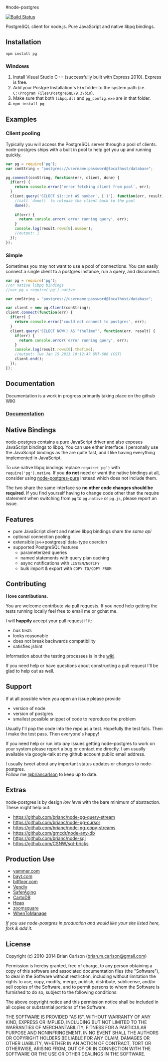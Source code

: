 #node-postgres

[![Build Status](https://secure.travis-ci.org/brianc/node-postgres.png?branch=master)](http://travis-ci.org/brianc/node-postgres)

PostgreSQL client for node.js.  Pure JavaScript and native libpq bindings.

## Installation

    npm install pg

### Windows
 
 1. Install Visual Studio C++ (successfully built with Express 2010). Express is free.
 2. Add your Postgre Installation's `bin` folder to the system path (i.e. `C:\Program Files\PostgreSQL\9.3\bin`).
 3. Make sure that both `libpq.dll` and `pg_config.exe` are in that folder.
 4. `npm install pg`

## Examples

### Client pooling

Typically you will access the PostgreSQL server through a pool of clients.  node-postgres ships with a built in pool to help get you up and running quickly.

```javascript
var pg = require('pg');
var conString = "postgres://username:password@localhost/database";

pg.connect(conString, function(err, client, done) {
  if(err) {
    return console.error('error fetching client from pool', err);
  }
  client.query('SELECT $1::int AS number', ['1'], function(err, result) {
    //call `done()` to release the client back to the pool
    done();
    
    if(err) {
      return console.error('error running query', err);
    }
    console.log(result.rows[0].number);
    //output: 1
  });
});

```

### Simple

Sometimes you may not want to use a pool of connections.  You can easily connect a single client to a postgres instance, run a query, and disconnect.

```javascript
var pg = require('pg'); 
//or native libpq bindings
//var pg = require('pg').native

var conString = "postgres://username:password@localhost/database";

var client = new pg.Client(conString);
client.connect(function(err) {
  if(err) {
    return console.error('could not connect to postgres', err);
  }
  client.query('SELECT NOW() AS "theTime"', function(err, result) {
    if(err) {
      return console.error('error running query', err);
    }
    console.log(result.rows[0].theTime);
    //output: Tue Jan 15 2013 19:12:47 GMT-600 (CST)
    client.end();
  });
});

```

## Documentation

Documentation is a work in progress primarily taking place on the github WIKI

### [Documentation](https://github.com/brianc/node-postgres/wiki)

## Native Bindings

node-postgres contains a pure JavaScript driver and also exposes JavaScript bindings to libpq.  You can use either interface.  I personally use the JavaScript bindings as the are quite fast, and I like having everything implemented in JavaScript.

To use native libpq bindings replace `require('pg')` with `require('pg').native`.  If you __do not__ need or want the native bindings at all, consider using [node-postgres-pure](https://github.com/brianc/node-postgres-pure) instead which does not include them.

The two share the same interface so __no other code changes should be required__.  If you find yourself having to change code other than the require statement when switching from `pg` to `pg.native` or `pg.js`, please report an issue.

## Features

* pure JavaScript client and native libpq bindings share _the same api_
* optional connection pooling
* extensible js<->postgresql data-type coercion
* supported PostgreSQL features
  * parameterized queries
  * named statements with query plan caching
  * async notifications with `LISTEN/NOTIFY`
  * bulk import & export with `COPY TO/COPY FROM`

## Contributing

__I love contributions.__

You are welcome contribute via pull requests.  If you need help getting the tests running locally feel free to email me or gchat me.

I will __happily__ accept your pull request if it:
- _has tests_
- looks reasonable
- does not break backwards compatibility
- satisfies jshint

Information about the testing processes is in the [wiki](https://github.com/brianc/node-postgres/wiki/Testing).

If you need help or have questions about constructing a pull request I'll be glad to help out as well.

## Support

If at all possible when you open an issue please provide
- version of node
- version of postgres
- smallest possible snippet of code to reproduce the problem

Usually I'll pop the code into the repo as a test.  Hopefully the test fails.  Then I make the test pass.  Then everyone's happy!


If you need help or run into _any_ issues getting node-postgres to work on your system please report a bug or contact me directly.  I am usually available via google-talk at my github account public email address.

I usually tweet about any important status updates or changes to node-postgres.  
Follow me [@briancarlson](https://twitter.com/briancarlson) to keep up to date.


## Extras

node-postgres is by design _low level_ with the bare minimum of abstraction.  These might help out:

- https://github.com/brianc/node-pg-query-stream
- https://github.com/brianc/node-pg-cursor
- https://github.com/brianc/node-pg-copy-streams
- https://github.com/grncdr/node-any-db
- https://github.com/brianc/node-sql
- https://github.com/CSNW/sql-bricks


## Production Use
* [yammer.com](http://www.yammer.com)
* [bayt.com](http://bayt.com)
* [bitfloor.com](https://bitfloor.com)
* [Vendly](http://www.vend.ly)
* [SaferAging](http://www.saferaging.com)
* [CartoDB](http://www.cartodb.com)
* [Heap](https://heapanalytics.com)
* [zoomsquare](http://www.zoomsquare.com/)
* [WhenToManage](http://www.whentomanage.com)

_If you use node-postgres in production and would like your site listed here, fork & add it._


## License

Copyright (c) 2010-2014 Brian Carlson (brian.m.carlson@gmail.com)

 Permission is hereby granted, free of charge, to any person obtaining a copy
 of this software and associated documentation files (the "Software"), to deal
 in the Software without restriction, including without limitation the rights
 to use, copy, modify, merge, publish, distribute, sublicense, and/or sell
 copies of the Software, and to permit persons to whom the Software is
 furnished to do so, subject to the following conditions:

 The above copyright notice and this permission notice shall be included in
 all copies or substantial portions of the Software.

 THE SOFTWARE IS PROVIDED "AS IS", WITHOUT WARRANTY OF ANY KIND, EXPRESS OR
 IMPLIED, INCLUDING BUT NOT LIMITED TO THE WARRANTIES OF MERCHANTABILITY,
 FITNESS FOR A PARTICULAR PURPOSE AND NONINFRINGEMENT. IN NO EVENT SHALL THE
 AUTHORS OR COPYRIGHT HOLDERS BE LIABLE FOR ANY CLAIM, DAMAGES OR OTHER
 LIABILITY, WHETHER IN AN ACTION OF CONTRACT, TORT OR OTHERWISE, ARISING FROM,
 OUT OF OR IN CONNECTION WITH THE SOFTWARE OR THE USE OR OTHER DEALINGS IN
 THE SOFTWARE.
